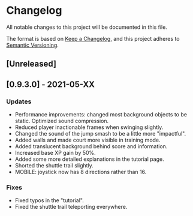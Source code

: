 # Changelog

All notable changes to this project will be documented in this file.

The format is based on [Keep a Changelog](https://keepachangelog.com/en/1.0.0/),
and this project adheres to [Semantic Versioning](https://semver.org/spec/v2.0.0.html).

## [Unreleased]

## [0.9.3.0] - 2021-05-XX

### Updates
- Performance improvements: changed most background objects to be static. Optimized sound compression.
- Reduced player inactionable frames when swinging slightly.
- Changed the sound of the jump smash to be a little more "impactful".
- Added walls and made court more visible in training mode.
- Added translucent background behind score and information.
- Increased base XP gain by 50%.
- Added some more detailed explanations in the tutorial page.
- Shorted the shuttle trail slightly.
- MOBILE: joystick now has 8 directions rather than 16.

### Fixes
- Fixed typos in the "tutorial".
- Fixed the shuttle trail teleporting everywhere.